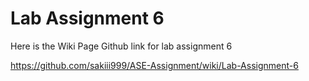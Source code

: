 # Lab Assignment 6

Here is the Wiki Page Github link for lab assignment 6

https://github.com/sakiii999/ASE-Assignment/wiki/Lab-Assignment-6
